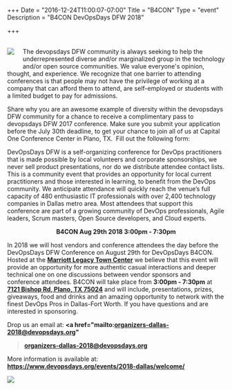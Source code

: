 +++
Date = "2016-12-24T11:00:07-07:00"
Title = "B4CON"
Type = "event"
Description = "B4CON DevOpsDays DFW 2018"

+++
<br><br>

<img style="float: left; max-width: 200px; padding: 0px 20px 20px 0px" src="/events/2018-dallas/b4con.png">

The devopsdays DFW community is always seeking to help the underrepresented diverse and/or marginalized group in the technology and/or open source communities. We value everyone's opinion, thought, and experience. We recognize that one barrier to attending conferences is that people may not have the privilege of working at a company that can afford them to attend, are self-employed or students with a limited budget to pay for admissions.

Share why you are an awesome example of diversity within the devopsdays DFW community for a chance to receive a complimentary pass to devopsdays DFW 2017 conference. Make sure you submit your application before the July 30th deadline, to get your chance to join all of us at Capital One Conference Center in Plano, TX.  Fill out the following form:

DevOpsDays DFW is a self-organizing conference for DevOps practitioners that is made possible by local volunteers and corporate sponsorships, we never sell product presentations, nor do we distribute attendee contact lists. This is a community event that provides an opportunity for local current practitioners and those interested in learning, to benefit from the DevOps community.
We anticipate attendance will quickly reach the venue’s full capacity of 480 enthusiastic IT professionals with over 2,400 technology companies in Dallas metro area.  Most attendees that support this conference are part of a growing community of DevOps professionals, Agile leaders, Scrum masters, Open Source developers, and Cloud experts.

<div style="text-align:center"><strong>B4CON   Aug 29th 2018 3:00pm - 7:30pm</strong></div><p>

In 2018 we will host vendors and conference attendees the day before the DevOpsDays DFW Conference on August 29th for DevOpsDays B4CON. Hosted at the <strong><a href="https://www.marriott.com/hotels/travel/dalpt-dallas-plano-marriott-at-legacy-town-center/">Marriott Legacy Town Center</a></strong> we believe that this event will provide an opportunity for more authentic casual interactions and deeper technical one on one discussions between vendor sponsors and conference attendees.
B4CON will take place from <strong>3:00pm - 7:30pm</strong> at <strong><a href="https://www.google.com/maps/dir/''/Marriott+Legacy+Town+Center/@33.0744937,-96.8922496,12z/data=!4m8!4m7!1m0!1m5!1m1!1s0x864c3cb2e2080053:0x7bc6aecd38eb56ba!2m2!1d-96.8222094!2d33.0745133">7121 Bishop Rd, Plano, TX 75024</a></strong> and will include, presentations, prizes, giveaways, food and drinks and an amazing opportunity to network with the finest DevOps Pros in Dallas-Fort Worth.
If you have questions and are interested in sponsoring. 

Drop us an email at: <strong><a href="mailto:organizers-dallas-2018@devopsdays.org"
>organizers-dallas-2018@devopsdays.org</a></strong>

More information is available at: 
<strong>https://www.devopsdays.org/events/2018-dallas/welcome/</strong>

<img style="float: center-justified; max-width: 600px" src="/events/2018-dallas/dfw2018logo.png">

<br>
<!-- Go to www.addthis.com/dashboard to customize your tools -->
<div class="addthis_horizontal_follow_toolbox"></div>
<!-- Go to www.addthis.com/dashboard to customize your tools -->
<script type="text/javascript" src="//s7.addthis.com/js/300/addthis_widget.js#pubid=ra-5724f5b54cc142a1"></script>
